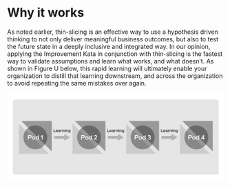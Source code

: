 # Why it works

As noted earlier, thin-slicing is an effective way to use a hypothesis driven thinking to not only deliver meaningful business outcomes, but also to test the future state in a deeply inclusive and integrated way. In our opinion, applying the Improvement Kata in conjunction with thin-slicing is the fastest way to validate assumptions and learn what works, and what doesn’t. As shown in Figure U below, this rapid learning will ultimately enable your organization to distill that learning downstream, and across the organization to avoid repeating the same mistakes over again.

![Figure U: Thin-slicing is the quickest path to learning](../.gitbook/assets/0%20%2814%29.png)

